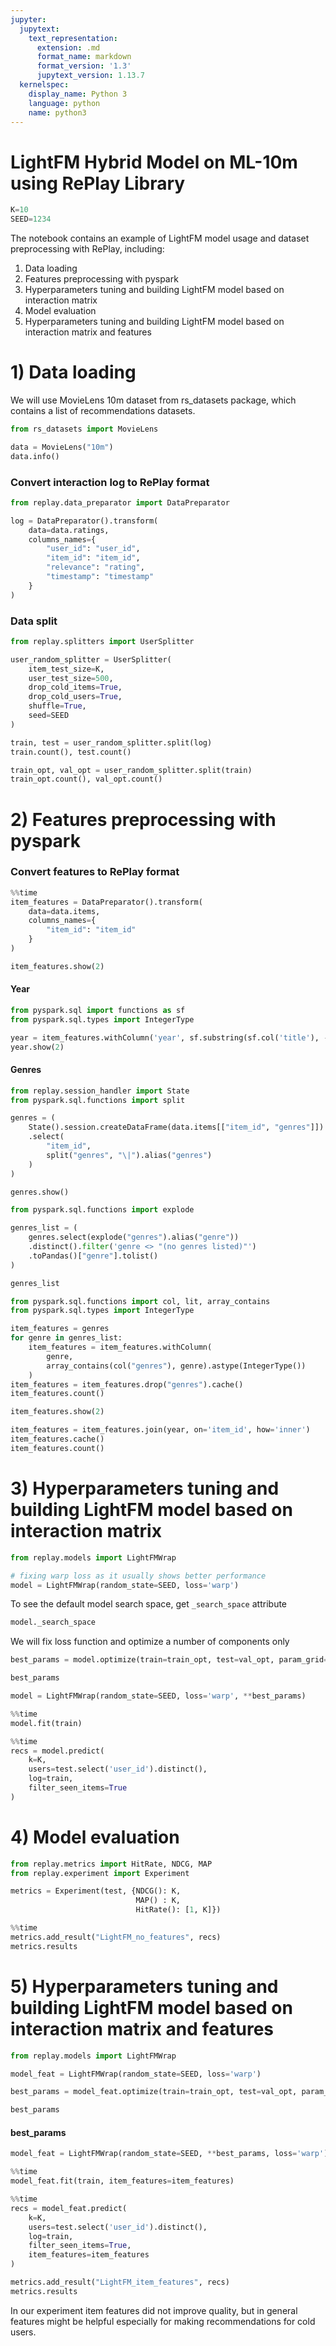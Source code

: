 ```yaml
---
jupyter:
  jupytext:
    text_representation:
      extension: .md
      format_name: markdown
      format_version: '1.3'
      jupytext_version: 1.13.7
  kernelspec:
    display_name: Python 3
    language: python
    name: python3
---
```


<!-- #region id="djWxyJxqo7Yv" -->
# LightFM Hybrid Model on ML-10m using RePlay Library
<!-- #endregion -->

```python id="yMD0Oyucog24"
K=10
SEED=1234
```

<!-- #region id="j0zLOCnRog25" -->
The notebook contains an example of LightFM model usage and dataset preprocessing with RePlay, including:
1. Data loading
2. Features preprocessing with pyspark
3. Hyperparameters tuning and building LightFM model based on interaction matrix
4. Model evaluation
5. Hyperparameters tuning and building LightFM model based on interaction matrix and features
<!-- #endregion -->

<!-- #region id="2fTaEkFVog28" -->
# 1) Data loading
<!-- #endregion -->

<!-- #region id="uoOgyQdnog29" -->
We will use MovieLens 10m dataset from rs_datasets package, which contains a list of recommendations datasets.
<!-- #endregion -->

```python id="xkbuNKKfog2-" outputId="7ff491ba-89ca-4a6a-fe16-f71501eba0bb"
from rs_datasets import MovieLens

data = MovieLens("10m")
data.info()
```

<!-- #region id="fdKPjVmKog3D" -->
### Convert interaction log to RePlay format
<!-- #endregion -->

```python id="oo67aIRyog3E"
from replay.data_preparator import DataPreparator

log = DataPreparator().transform(
    data=data.ratings,
    columns_names={
        "user_id": "user_id",
        "item_id": "item_id",
        "relevance": "rating",
        "timestamp": "timestamp"
    }
)
```

<!-- #region id="AaTp8jtWog3F" -->
### Data split
<!-- #endregion -->

```python id="m0AONToVog3F"
from replay.splitters import UserSplitter

user_random_splitter = UserSplitter(
    item_test_size=K,
    user_test_size=500,
    drop_cold_items=True,
    drop_cold_users=True,
    shuffle=True,
    seed=SEED
)
```

```python id="wX_-9LUIog3G" outputId="1bc10ac7-5421-4b70-d024-68d18847fd9b"
train, test = user_random_splitter.split(log)
train.count(), test.count()
```

```python id="-OGyzPJAog3H" outputId="7a5bca01-700d-4cfc-bd63-5caf261e1f90"
train_opt, val_opt = user_random_splitter.split(train)
train_opt.count(), val_opt.count()
```

<!-- #region id="Et1n8udXog3H" -->
# 2) Features preprocessing with pyspark
<!-- #endregion -->

<!-- #region id="niY9Ouz-og3H" -->
### Convert features to RePlay format
<!-- #endregion -->

```python id="4H5lfFqzog3I" outputId="190f4ed4-2c48-456a-b560-0d087596c349"
%%time
item_features = DataPreparator().transform(
    data=data.items,
    columns_names={
        "item_id": "item_id"
    }
)
```

```python id="vGhYTfiCog3K" outputId="2b5db740-9d79-4523-9f7f-e42176027249"
item_features.show(2)
```

<!-- #region id="o13r0hegog3L" -->
#### Year
<!-- #endregion -->

```python id="aZBi95GWog3M"
from pyspark.sql import functions as sf
from pyspark.sql.types import IntegerType
```

```python id="Mo1fffGTog3M" outputId="86c3956d-b1af-4a91-d334-17a86ba3cf86"
year = item_features.withColumn('year', sf.substring(sf.col('title'), -5, 4).astype(IntegerType())).select('item_id', 'year')
year.show(2)
```

<!-- #region id="ldcCIuFYog3N" -->
#### Genres
<!-- #endregion -->

```python id="NEYxry8eog3N"
from replay.session_handler import State
from pyspark.sql.functions import split

genres = (
    State().session.createDataFrame(data.items[["item_id", "genres"]])
    .select(
        "item_id",
        split("genres", "\|").alias("genres")
    )
)
```

```python id="_rqd3gNCog3N" outputId="c420f13e-e9cd-4b52-affe-2f518534ae3d"
genres.show()
```

```python id="ZlJ9qLtMog3O"
from pyspark.sql.functions import explode

genres_list = (
    genres.select(explode("genres").alias("genre"))
    .distinct().filter('genre <> "(no genres listed)"')
    .toPandas()["genre"].tolist()
)
```

```python id="LBrZjIALog3O" outputId="dba637b0-0567-4030-e6a4-6f1458791fbb"
genres_list
```

```python id="e2KNudV9og3P" outputId="39cdc682-5cb0-42ac-f7e1-ee1ccbe2ae5a"
from pyspark.sql.functions import col, lit, array_contains
from pyspark.sql.types import IntegerType

item_features = genres
for genre in genres_list:
    item_features = item_features.withColumn(
        genre,
        array_contains(col("genres"), genre).astype(IntegerType())
    )
item_features = item_features.drop("genres").cache()
item_features.count()
```

```python id="BVY6fC5Qog3Q" outputId="bdb3442a-baed-4491-e298-599f8bcef06d"
item_features.show(2)
```

```python id="PrwMze0Zog3R" outputId="50b7f8db-0f4a-4f19-c4ce-c4c4b8587a4f"
item_features = item_features.join(year, on='item_id', how='inner')
item_features.cache()
item_features.count()
```

<!-- #region id="20m9DF2Hog3S" -->
# 3) Hyperparameters tuning and building LightFM model based on interaction matrix
<!-- #endregion -->

```python id="V6-Wyvw-og3S"
from replay.models import LightFMWrap

# fixing warp loss as it usually shows better performance
model = LightFMWrap(random_state=SEED, loss='warp')
```

<!-- #region id="U53GGTkkog3T" -->
To see the default model search space, get ``_search_space`` attribute
<!-- #endregion -->

```python id="j2tzMNmpog3T" outputId="ebdc1804-967d-4fc8-d4cc-e94ef5841558"
model._search_space
```

<!-- #region id="lHtm3eAIog3T" -->
We will fix loss function and optimize a number of components only
<!-- #endregion -->

```python id="h4eJjUkVog3U"
best_params = model.optimize(train=train_opt, test=val_opt, param_grid={'no_components':[5, 128]}, budget=10)
```

```python id="4pKJH6ANog3U" outputId="1188b67b-a188-4558-df5b-26f065c57598"
best_params
```

```python id="PbLVUmW6og3U"
model = LightFMWrap(random_state=SEED, loss='warp', **best_params)
```

```python id="hiTd01Ozog3V" outputId="75782a2b-4abf-4b47-fa00-191924b7f400"
%%time
model.fit(train)
```

```python id="bWOYxQYDog3W" outputId="2b9096de-b7d5-4638-eb19-0be218b10bb9"
%%time
recs = model.predict(
    k=K,
    users=test.select('user_id').distinct(),
    log=train,
    filter_seen_items=True
)
```

<!-- #region id="h1QObNfHog3W" -->
# 4) Model evaluation
<!-- #endregion -->

```python jupyter={"outputs_hidden": false} id="1OxHoZhCog3X"
from replay.metrics import HitRate, NDCG, MAP
from replay.experiment import Experiment

metrics = Experiment(test, {NDCG(): K,
                            MAP() : K,
                            HitRate(): [1, K]})

```

```python id="HhsdE_baog3X" outputId="2b4093b3-19ac-4701-860e-fdcc12c1cb04"
%%time
metrics.add_result("LightFM_no_features", recs)
metrics.results
```

<!-- #region id="MRVy42vgog3Y" -->
# 5) Hyperparameters tuning and building LightFM model based on interaction matrix and features
<!-- #endregion -->

```python id="BN7_UPxvog3Y"
from replay.models import LightFMWrap

model_feat = LightFMWrap(random_state=SEED, loss='warp')
```

```python id="LWzRRxj7og3Y"
best_params = model_feat.optimize(train=train_opt, test=val_opt, param_grid={'no_components':[5, 256]}, budget=10, item_features=item_features)
```

```python id="c5wvg8vGog3Y" outputId="82bc8121-ce16-4468-e966-6f491fa3c0d0"
best_params
```

<!-- #region id="qG43T_kzog3Z" -->
#### best_params
<!-- #endregion -->

```python id="anpUfmbHog3Z"
model_feat = LightFMWrap(random_state=SEED, **best_params, loss='warp')
```

```python id="ccnTHdu6og3Z" outputId="ed098a35-c7c1-4b49-ce0a-a6c9a0f058bc"
%%time
model_feat.fit(train, item_features=item_features)
```

```python id="I2xaS4kKog3Z" outputId="06bbc92d-33f6-48ac-fda9-68872515516b"
%%time
recs = model_feat.predict(
    k=K,
    users=test.select('user_id').distinct(),
    log=train,
    filter_seen_items=True,
    item_features=item_features
)
```

```python id="pRpWsPYvog3Z" outputId="19e0e4f2-7a5e-4712-e84d-109da676c3f9"
metrics.add_result("LightFM_item_features", recs)
metrics.results
```

<!-- #region id="6yxfsfG4og3a" -->
In our experiment item features did not improve quality, but in general features might be helpful especially for making recommendations for cold users.

<!-- #endregion -->

```python id="eEagr18Wog3a"

```
